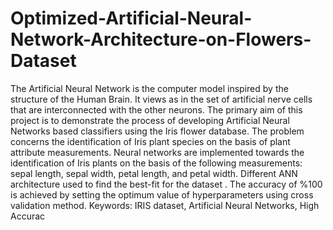 # Optimized-Artificial-Neural-Network-Architecture-on-Flowers-Dataset

 The Artificial Neural Network is the computer model inspired by the
structure of the Human Brain. It views as in the set of artificial nerve cells that are
interconnected with the other neurons. The primary aim of this project is to
demonstrate the process of developing Artificial Neural Networks based classifiers
using the Iris flower database. The problem concerns the identification of Iris plant
species on the basis of plant attribute measurements. Neural networks are
implemented towards the identification of Iris plants on the basis of the following
measurements: sepal length, sepal width, petal length, and petal width. Different ANN architecture used to find the best-fit for the dataset . The
accuracy of %100 is achieved by setting the optimum value of hyperparameters using cross validation method.
Keywords:
IRIS dataset, Artificial Neural Networks, High Accurac
